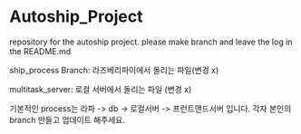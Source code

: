 # Autoship_Project
repository for the autoship project. please make branch and leave the log in the README.md

ship_process Branch:  라즈베리파이에서 돌리는 파일(변경 x)

multitask_server:  로컬 서버에서 돌리는 파일 (변경 x)

기본적인 process는 라파 -> db -> 로컬서버 -> 프런트앤드서버 입니다. 각자 본인의 branch 만들고 업데이트 해주세요. 
